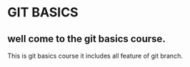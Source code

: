 #  GIT BASICS
## well come to the git basics course.

This is git basics course it includes all feature of git branch.
